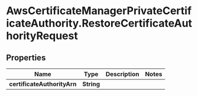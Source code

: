 # AwsCertificateManagerPrivateCertificateAuthority.RestoreCertificateAuthorityRequest

## Properties

Name | Type | Description | Notes
------------ | ------------- | ------------- | -------------
**certificateAuthorityArn** | **String** |  | 


